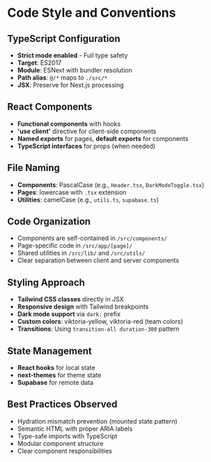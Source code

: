 # Code Style and Conventions

## TypeScript Configuration
- **Strict mode enabled** - Full type safety
- **Target**: ES2017
- **Module**: ESNext with bundler resolution
- **Path alias**: `@/*` maps to `./src/*`
- **JSX**: Preserve for Next.js processing

## React Components
- **Functional components** with hooks
- **'use client'** directive for client-side components
- **Named exports** for pages, **default exports** for components
- **TypeScript interfaces** for props (when needed)

## File Naming
- **Components**: PascalCase (e.g., `Header.tsx`, `DarkModeToggle.tsx`)
- **Pages**: lowercase with `.tsx` extension
- **Utilities**: camelCase (e.g., `utils.ts`, `supabase.ts`)

## Code Organization
- Components are self-contained in `/src/components/`
- Page-specific code in `/src/app/[page]/`
- Shared utilities in `/src/lib/` and `/src/utils/`
- Clear separation between client and server components

## Styling Approach
- **Tailwind CSS classes** directly in JSX
- **Responsive design** with Tailwind breakpoints
- **Dark mode support** via `dark:` prefix
- **Custom colors**: viktoria-yellow, viktoria-red (team colors)
- **Transitions**: Using `transition-all duration-300` pattern

## State Management
- **React hooks** for local state
- **next-themes** for theme state
- **Supabase** for remote data

## Best Practices Observed
- Hydration mismatch prevention (mounted state pattern)
- Semantic HTML with proper ARIA labels
- Type-safe imports with TypeScript
- Modular component structure
- Clear component responsibilities